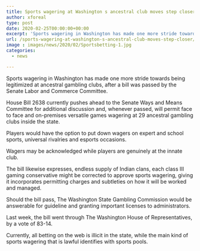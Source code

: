 ```yaml
---
title: Sports wagering at Washington s ancestral club moves step closer
author: xforeal 
type: post
date: 2020-02-25T00:00:00+00:00
excerpt: 'Sports wagering in Washington has made one more stride towards being sanctioned at innate gambling clubs, after a bill was passed by the Senate Labor and Commerce Committee '
url: /sports-wagering-at-washington-s-ancestral-club-moves-step-closer/
image : images/news/2020/02/Sportsbetting-1.jpg
categories:
  - news

---
```

Sports wagering in Washington has made one more stride towards being legitimized at ancestral gambling clubs, after a bill was passed by the Senate Labor and Commerce Committee. 

House Bill 2638 currently pushes ahead to the Senate Ways and Means Committee for additional discussion and, whenever passed, will permit face to face and on-premises versatile games wagering at 29 ancestral gambling clubs inside the state. 

Players would have the option to put down wagers on expert and school sports, universal rivalries and esports occasions. 

Wagers may be acknowledged while players are genuinely at the innate club. 

The bill likewise expresses, endless supply of Indian clans, each class III gaming conservative might be corrected to approve sports wagering, giving it incorporates permitting charges and subtleties on how it will be worked and managed. 

Should the bill pass, The Washington State Gambling Commission would be answerable for guideline and granting important licenses to administrators. 

Last week, the bill went through The Washington House of Representatives, by a vote of 83-14. 

Currently, all betting on the web is illicit in the state, while the main kind of sports wagering that is lawful identifies with sports pools.